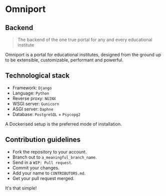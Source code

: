 # Omniport

## Backend

> The backend of the one true portal for any and every educational institute

Omniport is a portal for educational institutes, designed from the ground up to
be extensible, customizable, performant and powerful.

## Technological stack

- Framework: `Django`
- Language: `Python`
- Reverse proxy: `NGINX`
- WSGI server: `Gunicorn`
- ASGI server: `Daphne`
- Database: `PostgreSQL` + `Psycopg2`

A Dockerised setup is the preferred mode of installation.

## Contribution guidelines

- Fork the repository to your account.
- Branch out to `a_meaningful_branch_name`.
- Send in a `WIP: Pull request`.
- Commit your changes.
- Add your name to `CONTRIBUTORS.md`.
- Get your pull request merged.

It's that simple!
